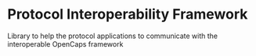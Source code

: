 # Protocol Interoperability Framework

Library to help the protocol applications to communicate with the interoperable OpenCaps framework
